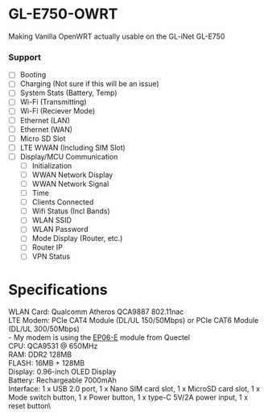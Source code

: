 # GL-E750-OWRT
Making Vanilla OpenWRT actually usable on the GL-iNet GL-E750

### Support
- [ ] Booting
- [ ] Charging (Not sure if this will be an issue)
- [ ] System Stats (Battery, Temp)
- [ ] Wi-Fi (Transmitting)
- [ ] Wi-Fi (Reciever Mode)
- [ ] Ethernet (LAN)
- [ ] Ethernet (WAN)
- [ ] Micro SD Slot
- [ ] LTE WWAN (Including SIM Slot)
- [ ] Display/MCU Communication
    - [ ] Initialization
    - [ ] WWAN Network Display
    - [ ] WWAN Network Signal
    - [ ] Time
    - [ ] Clients Connected
    - [ ] Wifi Status (Incl Bands)
    - [ ] WLAN SSID
    - [ ] WLAN Password
    - [ ] Mode Display (Router, etc.)
    - [ ] Router IP
    - [ ] VPN Status

# Specifications
WLAN Card: Qualcomm Atheros QCA9887 802.11nac\
LTE Modem: PCIe CAT4 Module (DL/UL 150/50Mbps) or PCIe CAT6 Module (DL/UL 300/50Mbps)\
    - My modem is using the [EP06-E](https://www.quectel.com/product/lte-a-ep06-series) module from Quectel\
CPU: QCA9531 @ 650MHz\
RAM: DDR2 128MB\
FLASH: 16MB + 128MB\
Display: 0.96-inch OLED Display\
Battery: Rechargeable 7000mAh\
Interface: 1 x USB 2.0 port, 1 x Nano SIM card slot, 1 x MicroSD card slot, 1 x Mode switch button, 1 x Power button, 1 x type-C 5V/2A power input, 1 x reset button\
